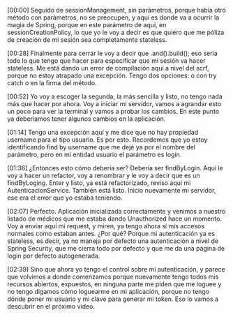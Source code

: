 [00:00] Seguido de sessionManagement, sin parámetros, porque había otro método con parámetros, no se preocupen, y aquí es donde va a ocurrir la magia de Spring, porque en este parámetro de aquí, en sessionCreationPolicy, lo que yo le voy a decir es que quiero que me póliza de creación de mi sesión sea completamente stateless.

[00:28] Finalmente para cerrar le voy a decir que .and().build(); eso sería todo lo que tengo que hacer para especificar que mi sesión va hacer stateless. Me está dando un error de compilación aquí a nivel del scrf, porque no estoy atrapado una excepción. Tengo dos opciones: o con try catch o en la firma del método.

[00:52] Yo voy a escoger la segunda, la más sencilla y listo, no tengo nada más que hacer por ahora. Voy a iniciar mi servidor, vamos a agrandar esto un poco para ver la terminal y vamos a probar los cambios. En este punto ya deberíamos tener algunos cambios en la aplicación.

[01:14] Tengo una excepción aquí y me dice que no hay propiedad username para el tipo usuario. Es por esto. Recordemos que yo estoy identificando find by username que me dejé ya por el nombre del parámetro, pero en mi entidad usuario el parámetro es login.

[01:36] ¿Entonces esto cómo debería ser? Debería ser findByLogin. Aquí le voy a hacer un refactor, voy a renombrar y le voy a decir que es un findByLoging. Enter y listo, ya está refactorizado, reviso aquí mi AutenticacionService. También está listo. Inicio nuevamente mi servidor, ese era el error que yo estaba teniendo.

[02:07] Perfecto. Aplicación inicializada correctamente y venimos a nuestro listado de médicos que me estaba dando Unauthorized hace un momento. Voy a enviar aquí mi request, y miren, ya tengo ahora sí mis accesos normales como estaban antes. ¿Por qué? Porque mi autenticación ya es stateless, es decir, ya no maneja por defecto una autenticación a nivel de Spring Security, que me cierra todo por defecto y que me da una página de login por defecto autogenerada.

[02:39] Sino que ahora yo tengo el control sobre mí autenticación, y parece que volvimos a donde comenzamos porque nuevamente tengo todos mis recursos abiertos, expuestos, en ninguna parte me piden que me loguee y no tengo digamos cómo loguearme en mi aplicación, porque no tengo dónde poner mi usuario y mi clave para generar mi token. Eso lo vamos a descubrir en el próximo video.